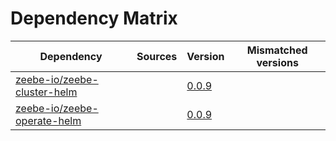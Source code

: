 # Dependency Matrix

Dependency | Sources | Version | Mismatched versions
---------- | ------- | ------- | -------------------
[zeebe-io/zeebe-cluster-helm](https://github.com/zeebe-io/zeebe-cluster-helm) |  | [0.0.9](https://github.com/zeebe-io/zeebe-cluster-helm/releases/tag/v0.0.9) | 
[zeebe-io/zeebe-operate-helm](https://github.com/zeebe-io/zeebe-operate-helm) |  | [0.0.9](https://github.com/zeebe-io/zeebe-operate-helm/releases/tag/v0.0.9) | 

